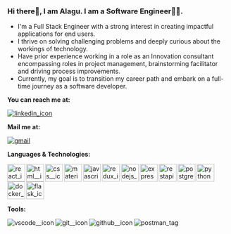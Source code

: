 ### Hi there👋, I am Alagu. I am a Software Engineer👩‍💻.

- I'm a Full Stack Engineer with a strong interest in creating impactful applications for end users.
- I thrive on solving challenging problems and deeply curious about the workings of technology.
- Have prior experience working in a role as an Innovation consultant encompassing roles in project management, brainstorming facilitator and driving process improvements.
- Currently, my goal is to transition my career path and embark on a full-time journey as a software developer.
  
<!--
**alagumuthiah/alagumuthiah** is a ✨ _special_ ✨ repository because its `README.md` (this file) appears on your GitHub profile.

Here are some ideas to get you started:

- 🔭 I’m currently working on ...
- 🌱 I’m currently learning ...
- 👯 I’m looking to collaborate on ...
- 🤔 I’m looking for help with ...
- 💬 Ask me about ...
- 📫 How to reach me: ...
- 😄 Pronouns: ...
- ⚡ Fun fact: ...
-->

**You can reach me at:**

<a align="left" href="https://www.linkedin.com/in/alagu-muthiah96/"> <img src ="https://img.shields.io/badge/LinkedIn-0077B5?style=for-the-badge&logo=linkedin&logoColor=white" alt="linkedin_icon"/></a>

**Mail me at:**

<a href="mailto:alagudevi1996@gmail.com"><img src="https://img.shields.io/badge/Gmail-D14836?style=for-the-badge&logo=gmail&logoColor=white" alt="gmail"/> </a>

**Languages & Technologies:**

  <img align="left" src= "https://user-images.githubusercontent.com/25181517/183897015-94a058a6-b86e-4e42-a37f-bf92061753e5.png" width ="40px" alt="react_icon"/>
  <img align="left" src = "https://user-images.githubusercontent.com/25181517/192158954-f88b5814-d510-4564-b285-dff7d6400dad.png" width="40px" alt="html__icon"/>
  <img align="left" src = "https://user-images.githubusercontent.com/25181517/183898674-75a4a1b1-f960-4ea9-abcb-637170a00a75.png" width="40px" alt="css__icon"/>
  <img align="left" src = "https://user-images.githubusercontent.com/25181517/189716630-fe6c084c-6c66-43af-aa49-64c8aea4a5c2.png" width="40px" alt="materialUI__icon"/>
  <img align="left" src= "https://user-images.githubusercontent.com/25181517/117447155-6a868a00-af3d-11eb-9cfe-245df15c9f3f.png" width ="40px" alt="javascript_icon"/>
  <img align="left" src= "https://user-images.githubusercontent.com/25181517/187896150-cc1dcb12-d490-445c-8e4d-1275cd2388d6.png" width ="40px" alt="redux_icon"/>
  <img align="left" src="https://user-images.githubusercontent.com/25181517/183568594-85e280a7-0d7e-4d1a-9028-c8c2209e073c.png" width="40px" alt="nodejs_icon"/>
  <img align="left" src="https://user-images.githubusercontent.com/25181517/183859966-a3462d8d-1bc7-4880-b353-e2cbed900ed6.png" width="40px" alt="express_icon"/>
  <img align="left" src="https://user-images.githubusercontent.com/25181517/192107858-fe19f043-c502-4009-8c47-476fc89718ad.png" width="40px" alt="restapi_icon"/>
  <img align="left" src= "https://user-images.githubusercontent.com/25181517/117208740-bfb78400-adf5-11eb-97bb-09072b6bedfc.png" width ="40px" alt="postgres_icon"/>
  <img align="left" src="https://user-images.githubusercontent.com/25181517/183423507-c056a6f9-1ba8-4312-a350-19bcbc5a8697.png" width="40px" alt="python_icon"/>
  <img align="left" src="https://user-images.githubusercontent.com/25181517/117207330-263ba280-adf4-11eb-9b97-0ac5b40bc3be.png" width="40px" alt="docker_icon"/>
  <img src="https://user-images.githubusercontent.com/25181517/183423775-2276e25d-d43d-4e58-890b-edbc88e915f7.png" width="40px" alt="flask_icon"/>

**Tools:**

<img  align="left" src = "https://img.shields.io/badge/VSCode-0078D4?style=for-the-badge&logo=visual%20studio%20code&logoColor=white" alt="vscode__icon"/>
<img  align="left" src = "https://img.shields.io/badge/GIT-E44C30?style=for-the-badge&logo=git&logoColor=white" alt="git__icon"/>
<img  align="left" src = "https://img.shields.io/badge/GitHub-100000?style=for-the-badge&logo=github&logoColor=white" alt="github__icon"/>
<img src="https://img.shields.io/badge/Postman-FF6C37?style=for-the-badge&logo=Postman&logoColor=white" alt="postman_tag"/>

